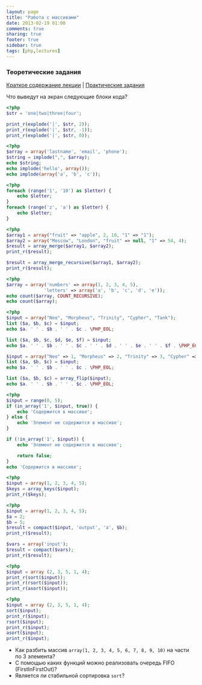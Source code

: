 ```yaml
---
layout: page
title: "Работа с массивами"
date: 2013-02-19 01:00
comments: true
sharing: true
footer: true
sidebar: true
tags: [php,lectures]
---
```

### Теоретические задания

[Краткое содержание лекции](04-working-with-arrays.html) |
[Практические задания](04-working-with-arrays-practical-tasks.html)

Что выведут на экран следующие блоки кода?

```php
<?php
$str = 'one|two|three|four';

print_r(explode('|', $str, 2));
print_r(explode('|', $str, -1));
print_r(explode('|', $str, 0));
```

```php
<?php
$array = array('lastname', 'email', 'phone');
$string = implode(",", $array);
echo $string;
echo implode('hello', array());
echo implode(array('a', 'b', 'c'));
```

```php
<?php
foreach (range('1', '10') as $letter) {
    echo $letter;
}
foreach (range('z', 'a') as $letter) {
    echo $letter;
}
```

```php
<?php
$array1 = array("fruit" => "apple", 2, 10, "1" => "1");
$array2 = array("Moscow", "London", "fruit" => null, "1" => 54, 4);
$result = array_merge($array1, $array2);
print_r($result);

$result = array_merge_recursive($array1, $array2);
print_r($result);
```

```php
<?php
$array = array('numbers' => array(1, 2, 3, 4, 5),
              'letters' => array('a', 'b', 'c', 'd', 'e'));
echo count($array, COUNT_RECURSIVE);
echo count($array);
```

```php
<?php
$input = array("Neo", "Morpheus", "Trinity", "Cypher", "Tank");
list ($a, $b, $c) = $input;
echo $a. ' ' . $b . ' ' . $c . \PHP_EOL;

list ($a, $b, $c, $d, $e, $f) = $input;
echo $a. ' ' . $b . ' ' . $c . ' ' . $d . ' ' . $e . ' ' . $f . \PHP_EOL;

$input = array("Neo" => 1, "Morpheus" => 2, "Trinity" => 3, "Cypher" => 4, "Tank" => 5);
list ($a, $b, $c) = $input;
echo $a. ' ' . $b . ' ' . $c . \PHP_EOL;

list ($a, $b, $c) = array_flip($input);
echo $a. ' ' . $b . ' ' . $c . \PHP_EOL;
```

```php
<?php
$input = range(0, 5);
if (in_array('1', $input, true)) {
    echo 'Содержится в массиве';
} else {
    echo 'Элемент не содержится в массиве';
}

if (!in_array('1', $input)) {
    echo 'Элемент не содержится в массиве';

    return false;
}
echo 'Содержится в массиве';
```

```php
<?php
$input = array(1, 2, 3, 4, 5);
$keys = array_keys($input);
print_r($keys);
```


```php
<?php
$input = array(1, 2, 3, 4, 5);
$a = 2;
$b = 5;
$result = compact($input, 'output', 'a', $b);
print_r($result);

$vars = array('input');
$result = compact($vars);
print_r($result);
```

```php
<?php
$input = array (2, 3, 5, 1, 4);
print_r(sort($input));
print_r(rsort($input));
print_r(asort($input));
```

```php
<?php
$input = array (2, 3, 5, 1, 4);
sort($input);
print_r($input);
rsort($input);
print_r($input);
asort($input);
print_r($input);
```

 * Как разбить массив ```array(1, 2, 3, 4, 5, 6, 7, 8, 9, 10)``` на части по 3 элемента?
 * С помощью каких функций можно реализовать очередь FIFO (FirstInFirstOut)?
 * Является ли стабильной сортировка ```sort```?
